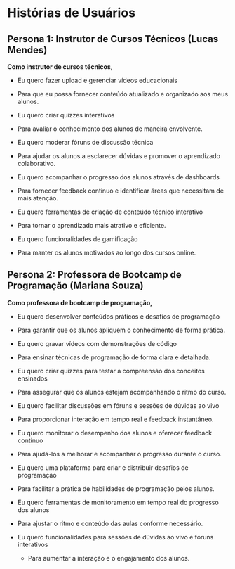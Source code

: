 # Histórias de Usuários

## Persona 1: Instrutor de Cursos Técnicos (Lucas Mendes)

**Como instrutor de cursos técnicos,**

- Eu quero fazer upload e gerenciar vídeos educacionais
- Para que eu possa fornecer conteúdo atualizado e organizado aos meus alunos.

- Eu quero criar quizzes interativos
- Para avaliar o conhecimento dos alunos de maneira envolvente.

- Eu quero moderar fóruns de discussão técnica
- Para ajudar os alunos a esclarecer dúvidas e promover o aprendizado colaborativo.

- Eu quero acompanhar o progresso dos alunos através de dashboards
- Para fornecer feedback contínuo e identificar áreas que necessitam de mais atenção.

- Eu quero ferramentas de criação de conteúdo técnico interativo
- Para tornar o aprendizado mais atrativo e eficiente.

- Eu quero funcionalidades de gamificação
- Para manter os alunos motivados ao longo dos cursos online.

## Persona 2: Professora de Bootcamp de Programação (Mariana Souza)

**Como professora de bootcamp de programação,**

- Eu quero desenvolver conteúdos práticos e desafios de programação
- Para garantir que os alunos apliquem o conhecimento de forma prática.

- Eu quero gravar vídeos com demonstrações de código
- Para ensinar técnicas de programação de forma clara e detalhada.

- Eu quero criar quizzes para testar a compreensão dos conceitos ensinados
- Para assegurar que os alunos estejam acompanhando o ritmo do curso.

- Eu quero facilitar discussões em fóruns e sessões de dúvidas ao vivo
- Para proporcionar interação em tempo real e feedback instantâneo.

- Eu quero monitorar o desempenho dos alunos e oferecer feedback contínuo
- Para ajudá-los a melhorar e acompanhar o progresso durante o curso.

- Eu quero uma plataforma para criar e distribuir desafios de programação
- Para facilitar a prática de habilidades de programação pelos alunos.

- Eu quero ferramentas de monitoramento em tempo real do progresso dos alunos
- Para ajustar o ritmo e conteúdo das aulas conforme necessário.

- Eu quero funcionalidades para sessões de dúvidas ao vivo e fóruns interativos
  - Para aumentar a interação e o engajamento dos alunos.
